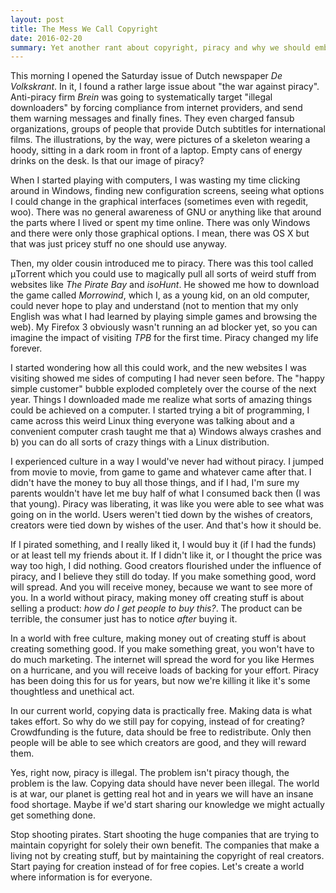 ```yaml
---
layout: post
title: The Mess We Call Copyright
date: 2016-02-20
summary: Yet another rant about copyright, piracy and why we should embrace free culture, where we pay for creation, not for copies and where information is for everyone.
---
```


This morning I opened the Saturday issue of Dutch newspaper *De Volkskrant*. In it, I found a rather large issue about "the war against piracy". Anti-piracy firm *Brein* was going to systematically target "illegal downloaders" by forcing compliance from internet providers, and send them warning messages and finally fines. They even charged fansub organizations, groups of people that provide Dutch subtitles for international films. The illustrations, by the way, were pictures of a skeleton wearing a hoody, sitting in a dark room in front of a laptop. Empty cans of energy drinks on the desk. Is that our image of piracy?

When I started playing with computers, I was wasting my time clicking around in Windows, finding new configuration screens, seeing what options I could change in the graphical interfaces (sometimes even with regedit, woo). There was no general awareness of GNU or anything like that around the parts where I lived or spent my time online. There was only Windows and there were only those graphical options. I mean, there was OS X but that was just pricey stuff no one should use anyway.

Then, my older cousin introduced me to piracy. There was this tool called μTorrent which you could use to magically pull all sorts of weird stuff from websites like *The Pirate Bay* and *isoHunt*. He showed me how to download the game called *Morrowind*, which I, as a young kid, on an old computer, could never hope to play and understand (not to mention that my only English was what I had learned by playing simple games and browsing the web). My Firefox 3 obviously wasn't running an ad blocker yet, so you can imagine the impact of visiting *TPB* for the first time. Piracy changed my life forever.

I started wondering how all this could work, and the new websites I was visiting showed me sides of computing I had never seen before. The "happy simple customer" bubble exploded completely over the course of the next year. Things I downloaded made me realize what sorts of amazing things could be achieved on a computer. I started trying a bit of programming, I came across this weird Linux thing everyone was talking about and a convenient computer crash taught me that a) Windows always crashes and b) you can do all sorts of crazy things with a Linux distribution.

I experienced culture in a way I would've never had without piracy. I jumped from movie to movie, from game to game and whatever came after that. I didn't have the money to buy all those things, and if I had, I'm sure my parents wouldn't have let me buy half of what I consumed back then (I was that young). Piracy was liberating, it was like you were able to see what was going on in the world. Users weren't tied down by the wishes of creators, creators were tied down by wishes of the user. And that's how it should be.

If I pirated something, and I really liked it, I would buy it (if I had the funds) or at least tell my friends about it. If I didn't like it, or I thought the price was way too high, I did nothing. Good creators flourished under the influence of piracy, and I believe they still do today. If you make something good, word will spread. And you will receive money, because we want to see more of you. In a world without piracy, making money off creating stuff is about selling a product: *how do I get people to buy this?*. The product can be terrible, the consumer just has to notice *after* buying it.

In a world with free culture, making money out of creating stuff is about creating something good. If you make something great, you won't have to do much marketing. The internet will spread the word for you like Hermes on a hurricane, and you will receive loads of backing for your effort. Piracy has been doing this for us for years, but now we're killing it like it's some thoughtless and unethical act.

In our current world, copying data is practically free. Making data is what takes effort. So why do we still pay for copying, instead of for creating? Crowdfunding is the future, data should be free to redistribute. Only then people will be able to see which creators are good, and they will reward them.

Yes, right now, piracy is illegal. The problem isn't piracy though, the problem is the law. Copying data should have never been illegal. The world is at war, our planet is getting real hot and in years we will have an insane food shortage. Maybe if we'd start sharing our knowledge we might actually get something done.

Stop shooting pirates. Start shooting the huge companies that are trying to maintain copyright for solely their own benefit. The companies that make a living not by creating stuff, but by maintaining the copyright of real creators. Start paying for creation instead of for free copies. Let's create a world where information is for everyone.
